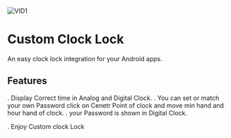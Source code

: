 ![VID1](https://user-images.githubusercontent.com/79975101/110092829-d6bd0400-7dbb-11eb-990b-c1973b349eec.gif)




# Custom Clock Lock

An easy clock lock integration for your Android apps.

## Features

 . Display Correct time in Analog and Digital Clock.
 . You can set or match your own Password click on Cenetr Point of clock and move min hand and hour hand of clock.
 . your Password is shown in Digital Clock.

 . Enjoy Custom clock Lock
